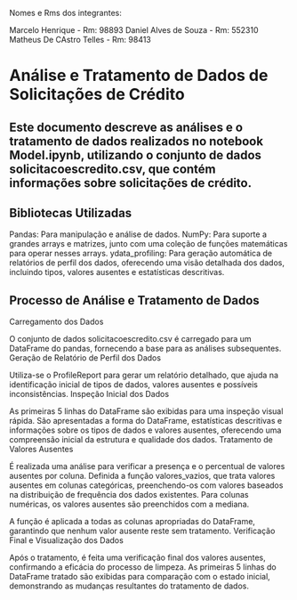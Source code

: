 Nomes e Rms dos integrantes:

Marcelo Henrique - Rm: 98893
Daniel Alves de Souza - Rm: 552310
Matheus De CAstro Telles - Rm: 98413

# Análise e Tratamento de Dados de Solicitações de Crédito


## Este documento descreve as análises e o tratamento de dados realizados no notebook Model.ipynb, utilizando o conjunto de dados solicitacoescredito.csv, que contém informações sobre solicitações de crédito.

## Bibliotecas Utilizadas
Pandas: Para manipulação e análise de dados.
NumPy: Para suporte a grandes arrays e matrizes, junto com uma coleção de funções matemáticas para operar nesses arrays.
ydata_profiling: Para geração automática de relatórios de perfil dos dados, oferecendo uma visão detalhada dos dados, incluindo tipos, valores ausentes e estatísticas descritivas.


## Processo de Análise e Tratamento de Dados
Carregamento dos Dados

O conjunto de dados solicitacoescredito.csv é carregado para um DataFrame do pandas, fornecendo a base para as análises subsequentes.
Geração de Relatório de Perfil dos Dados

Utiliza-se o ProfileReport para gerar um relatório detalhado, que ajuda na identificação inicial de tipos de dados, valores ausentes e possíveis inconsistências.
Inspeção Inicial dos Dados

As primeiras 5 linhas do DataFrame são exibidas para uma inspeção visual rápida.
São apresentadas a forma do DataFrame, estatísticas descritivas e informações sobre os tipos de dados e valores ausentes, oferecendo uma compreensão inicial da estrutura e qualidade dos dados.
Tratamento de Valores Ausentes

É realizada uma análise para verificar a presença e o percentual de valores ausentes por coluna.
Definida a função valores_vazios, que trata valores ausentes em colunas categóricas, preenchendo-os com valores baseados na distribuição de frequência dos dados existentes. Para colunas numéricas, os valores ausentes são preenchidos com a mediana.

A função é aplicada a todas as colunas apropriadas do DataFrame, garantindo que nenhum valor ausente reste sem tratamento.
Verificação Final e Visualização dos Dados

Após o tratamento, é feita uma verificação final dos valores ausentes, confirmando a eficácia do processo de limpeza.
As primeiras 5 linhas do DataFrame tratado são exibidas para comparação com o estado inicial, demonstrando as mudanças resultantes do tratamento de dados.




